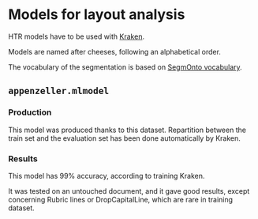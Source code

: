 # Models for layout analysis
HTR models have to be used with [Kraken](https://github.com/mittagessen/kraken).

Models are named after cheeses, following an alphabetical order.

The vocabulary of the segmentation is based on [SegmOnto vocabulary](https://github.com/SegmOnto/examples).


## `appenzeller.mlmodel`

### Production

This model was produced thanks to this dataset. Repartition between the train set and the evaluation set has been done automatically by Kraken.

### Results
This model has 99% accuracy, according to training Kraken.

It was tested on an untouched document, and it gave good results, except concerning Rubric lines or DropCapitalLine, which are rare in training dataset.

